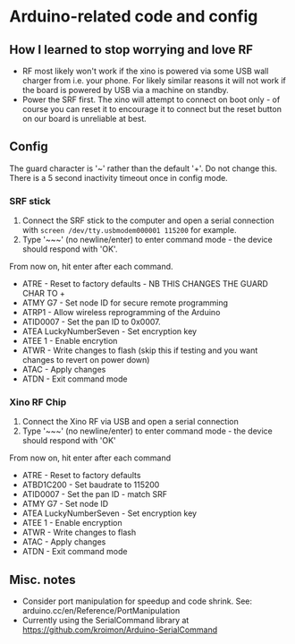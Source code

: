 # Arduino-related code and config

## How I learned to stop worrying and love RF  
* RF most likely won't work if the xino is powered via some USB wall charger from i.e. your phone. For likely similar reasons it will not work if the board is powered by USB via a machine on standby.  
* Power the SRF first. The xino will attempt to connect on boot only - of course you can reset it to encourage it to connect but the reset button on our board is unreliable at best.  

## Config  
The guard character is '~' rather than the default '+'. Do not change this.  
There is a 5 second inactivity timeout once in config mode.  

### SRF stick  
1. Connect the SRF stick to the computer and open a serial connection with `screen /dev/tty.usbmodem000001 115200` for example.  
2. Type '~~~' (no newline/enter) to enter command mode - the device should respond with 'OK'.  

From now on, hit enter after each command.  

* ATRE    -   Reset to factory defaults - NB THIS CHANGES THE GUARD CHAR TO +  
* ATMY G7    -   Set node ID for secure remote programming  
* ATRP1  -   Allow wireless reprogramming of the Arduino  
* ATID0007   -   Set the pan ID to 0x0007.  
* ATEA LuckyNumberSeven  -   Set encryption key  
* ATEE 1     -   Enable encrytion  
* ATWR       -   Write changes to flash (skip this if testing and you want changes to revert on power down)  
* ATAC       -   Apply changes  
* ATDN       -   Exit command mode   

### Xino RF Chip  
1. Connect the Xino RF via USB and open a serial connection  
2. Type '~~~' (no newline/enter) to enter command mode - the device should respond with 'OK'  

From now on, hit enter after each command  

* ATRE   -   Reset to factory defaults  
* ATBD1C200  -   Set baudrate to 115200  
* ATID0007   -   Set the pan ID - match SRF  
* ATMY G7     -   Set node ID  
* ATEA LuckyNumberSeven  -   Set encryption key  
* ATEE 1     -   Enable encryption  
* ATWR       -   Write changes to flash  
* ATAC   -   Apply changes  
* ATDN   -   Exit command mode  

## Misc. notes
* Consider port manipulation for speedup and code shrink. See: arduino.cc/en/Reference/PortManipulation  
* Currently using the SerialCommand library at https://github.com/kroimon/Arduino-SerialCommand  
